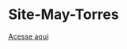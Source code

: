 # Site-May-Torres

<a href="https://luizdanieldev.github.io/may-torres/site-may-torres/maytorres.html">Acesse aqui</a>
